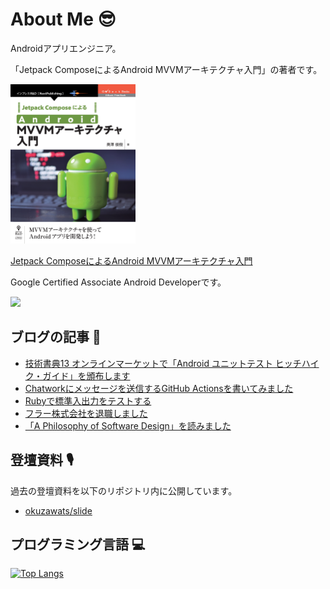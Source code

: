 # About Me 😎

Androidアプリエンジニア。

「Jetpack ComposeによるAndroid MVVMアーキテクチャ入門」の著者です。

<img src="https://github.com/okuzawats/okuzawats/raw/main/img/mvvm.jpg" width="200" >

[Jetpack ComposeによるAndroid MVVMアーキテクチャ入門](https://nextpublishing.jp/book/13660.html)

Google Certified Associate Android Developerです。 

<img src="https://api.accredible.com/v1/frontend/credential_website_embed_image/badge/22745791?key=91642f55a8d5ce14b85a29e0884729eb3a09a45d02d2f24fc8d7ebf1c6fed1cd" />

## ブログの記事 🚀

<!-- BLOG-POST-LIST:START -->
- [技術書典13 オンラインマーケットで「Android ユニットテスト ヒッチハイク・ガイド」を頒布します](https://okuzawats.com/blog/tbf13/)
- [Chatworkにメッセージを送信するGitHub Actionsを書いてみました](https://okuzawats.com/blog/send-message-to-chatwork-with-github-actions/)
- [Rubyで標準入出力をテストする](https://okuzawats.com/blog/testing-standard-io-with-ruby/)
- [フラー株式会社を退職しました](https://okuzawats.com/blog/retired-from-fuller/)
- [「A Philosophy of Software Design」を読みました](https://okuzawats.com/blog/a-philosophy-of-software-design/)
<!-- BLOG-POST-LIST:END -->

## 登壇資料 🎙️

過去の登壇資料を以下のリポジトリ内に公開しています。

- [okuzawats/slide](https://github.com/okuzawats/slide)

## プログラミング言語 💻
[![Top Langs](https://github-readme-stats.vercel.app/api/top-langs/?username=okuzawats)](https://github.com/anuraghazra/github-readme-stats)
